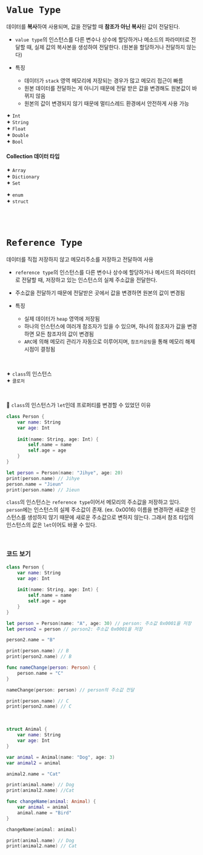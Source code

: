 # `Value Type`
데이터를 **복사**하여 사용되며, 값을 전달할 때 **참조가 아닌 복사**된 값이 전달된다. <br>
- `value type`의  인스턴스를 다른 변수나 상수에 할당하거나 메소드의 파라미터로 전달할 때, 실제 값의 복사본을 생성하여 전달한다. (원본을 할당하거나 전달하지 않는다)
- 특징
	
    - 데이터가 `stack` 영역 메모리에 저장되는 경우가 많고 메모리 접근이 빠름
    - 원본 데이터를 전달하는 게 아니기 때문에 전달 받은 값을 변경해도 원본값이 바뀌지 않음
    - 원본의 값이 변경되지 않기 때문에 멀티스레드 환경에서 안전하게 사용 가능

✦ `Int` <br>
✦ `String` <br>
✦ `Float` <br>
✦ `Double` <br>
✦ `Bool` <br>

#### Collection 데이터 타입
✦ `Array` <br>
✦ `Dictionary` <br>
✦ `Set` <br>


✦ `enum` <br>
✦ `struct` <br>

<br>

<br>

# `Reference Type`
데이터를 직접 저장하지 않고 메모리주소를 저장하고 전달하여 사용
- `reference type`의 인스턴스를 다른 변수나 상수에 할당하거나 메서드의 파라미터로 전달할 때, 저장하고 있는 인스턴스의 실제 주소값을 전달한다.
- 주소값을 전달하기 때문에 전달받은 곳에서 값을 변경하면 원본의 값이 변경됨
- 특징
	
    - 실제 데이터가 `heap` 영역에 저장됨
    - 하나의 인스턴스에 여러개 참조자가 있을 수 있으며, 하나의 참조자가 값을 변경하면 모든 참조자의 값이 변경됨
    - `ARC`에 의해 메모리 관리가 자동으로 이루어지며, `참조카운팅`을 통해 메모리 해제 시점이 결정됨
    
<br>

✦ `class`의 인스턴스 <br>
✦ `클로저`

<br>

💠 `class`의 인스턴스가 `let`인데 프로퍼티를 변경할 수 있었던 이유

```swift
class Person {
	var name: String
    var age: Int
    
    init(name: String, age: Int) {
    	self.name = name
        self.age = age
    }
}

let person = Person(name: "Jihye", age: 20)
print(person.name) // Jihye
person.name = "Jieun"
print(person.name) // Jieun
```

`class`의 인스턴스는 `reference type`이어서 메모리의 주소값을 저장하고 있다. `person`에는 인스턴스의 실제 주소값이 존재. (ex. 0x0016) 이름을 변경하면 새로운 인스턴스를 생성하지 않기 때문에 새로운 주소값으로 변하지 않는다. 그래서 참조 타입의 인스턴스의 값은 `let`이어도 바꿀 수 있다.

<br>


### 코드 보기
```swift
class Person {
	var name: String
    var age: Int
    
    init(name: String, age: Int) {
    	self.name = name
        self.age = age
    }
}

let person = Person(name: "A", age: 30) // person: 주소값 0x0001을 저장
let person2 = person // person2: 주소값 0x0001을 저장

person2.name = "B" 

print(person.name) // B
print(person2.name) // B

func nameChange(person: Person) {
	person.name = "C"
}

nameChange(person: person) // person의 주소값 전달

print(person.name) // C
print(person2.name) // C
```

<br>

```swift
struct Animal {
	var name: String
    var age: Int
}

var animal = Animal(name: "Dog", age: 3)
var animal2 = animal

animal2.name = "Cat"

print(animal.name) // Dog
print(animal2.name) //Cat

func changeName(animal: Animal) {
	var animal = animal
    animal.name = "Bird"
}

changeName(animal: animal)

print(animal.name) // Dog
print(animal2.name) // Cat
```
